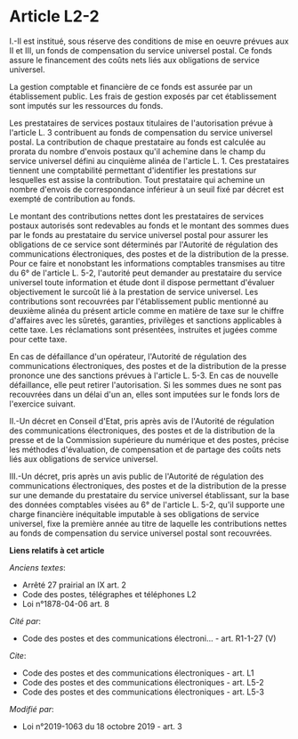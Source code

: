 # Article L2-2

I.-Il est institué, sous réserve des conditions de mise en oeuvre prévues aux II et III, un fonds de compensation du service
universel postal. Ce fonds assure le financement des coûts nets liés aux obligations de service universel.

La gestion comptable et financière de ce fonds est assurée par un établissement public. Les frais de gestion exposés par cet
établissement sont imputés sur les ressources du fonds.

Les prestataires de services postaux titulaires de l'autorisation prévue à l'article L. 3 contribuent au fonds de
compensation du service universel postal. La contribution de chaque prestataire au fonds est calculée au prorata du nombre
d'envois postaux qu'il achemine dans le champ du service universel défini au cinquième alinéa de l'article L. 1. Ces
prestataires tiennent une comptabilité permettant d'identifier les prestations sur lesquelles est assise la contribution.
Tout prestataire qui achemine un nombre d'envois de correspondance inférieur à un seuil fixé par décret est exempté de
contribution au fonds.

Le montant des contributions nettes dont les prestataires de services postaux autorisés sont redevables au fonds et le
montant des sommes dues par le fonds au prestataire du service universel postal pour assurer les obligations de ce service
sont déterminés par l'Autorité de régulation des communications électroniques, des postes et de la distribution de la presse.
Pour ce faire et nonobstant les informations comptables transmises au titre du 6° de l'article L. 5-2, l'autorité peut
demander au prestataire du service universel toute information et étude dont il dispose permettant d'évaluer objectivement le
surcoût lié à la prestation de service universel. Les contributions sont recouvrées par l'établissement public mentionné au
deuxième alinéa du présent article comme en matière de taxe sur le chiffre d'affaires avec les sûretés, garanties, privilèges
et sanctions applicables à cette taxe. Les réclamations sont présentées, instruites et jugées comme pour cette taxe.

En cas de défaillance d'un opérateur, l'Autorité de régulation des communications électroniques, des postes et de la
distribution de la presse prononce une des sanctions prévues à l'article L. 5-3. En cas de nouvelle défaillance, elle peut
retirer l'autorisation. Si les sommes dues ne sont pas recouvrées dans un délai d'un an, elles sont imputées sur le fonds
lors de l'exercice suivant.

II.-Un décret en Conseil d'Etat, pris après avis de l'Autorité de régulation des communications électroniques, des postes et
de la distribution de la presse et de la Commission supérieure du numérique et des postes, précise les méthodes d'évaluation,
de compensation et de partage des coûts nets liés aux obligations de service universel.

III.-Un décret, pris après un avis public de l'Autorité de régulation des communications électroniques, des postes et de la
distribution de la presse sur une demande du prestataire du service universel établissant, sur la base des données comptables
visées au 6° de l'article L. 5-2, qu'il supporte une charge financière inéquitable imputable à ses obligations de service
universel, fixe la première année au titre de laquelle les contributions nettes au fonds de compensation du service universel
postal sont recouvrées.

**Liens relatifs à cet article**

_Anciens textes_:

  - Arrêté 27 prairial an IX art. 2
  - Code des postes, télégraphes et téléphones L2
  - Loi n°1878-04-06 art. 8

_Cité par_:

  - Code des postes et des communications électroni... - art. R1-1-27 (V)

_Cite_:

  - Code des postes et des communications électroniques - art. L1
  - Code des postes et des communications électroniques - art. L5-2
  - Code des postes et des communications électroniques - art. L5-3

_Modifié par_:

  - Loi n°2019-1063 du 18 octobre 2019 - art. 3
